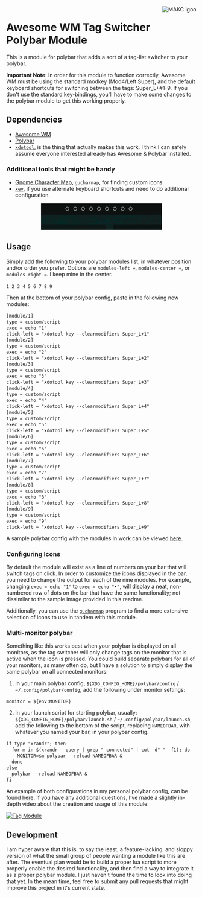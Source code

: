 <a href="https://makc.co">
    <img src="https://makccr.github.io/images/github-header.svg" alt="MAKC lgoo" title="MAKC" align="right" height="60" />
</a>

# Awesome WM Tag Switcher Polybar Module
This is a module for polybar that adds a sort of a tag-list switcher to your polybar.

**Important Note**: In order for this module to function correctly, Awesome WM must be using the standard modkey (Mod4/Left Super), and the default keyboard shortcuts for switching between the tags: Super_L+#1-9. If you don't use the standard key-bindings, you'll have to make some changes to the polybar module to get this working properly.

## Dependencies
* [Awesome WM](https://github.com/awesomeWM/awesome)
* [Polybar](https://github.com/polybar/polybar)
* [``xdotool``](https://github.com/jordansissel/xdotool), is the thing that actually makes this work. I think I can safely assume everyone interested already has Awesome & Polybar installed.

### Additional tools that might be handy
* [Gnome Character Map](https://wiki.gnome.org/action/show/Apps/Gucharmap?action=show&redirect=Gucharmap), ``gucharmap``, for finding custom icons.
* [``xev``](https://www.commandlinux.com/man-page/man1/xev.1.html), if you use alternate keyboard shortcuts and need to do additional configuration.

<p align="center">
<img src="https://raw.githubusercontent.com/makccr/awmp/main/shot.png">
</p>

## Usage
Simply add the following to your polybar modules list, in whatever position and/or order you prefer. Options are ``modules-left =``, ``modules-center =``, or ``modules-right =``. I keep mine in the center.

``1 2 3 4 5 6 7 8 9``

Then at the bottom of your polybar config, paste in the following new modules:
```
[module/1]
type = custom/script
exec = echo "1"
click-left = "xdotool key --clearmodifiers Super_L+1"
[module/2]
type = custom/script
exec = echo "2"
click-left = "xdotool key --clearmodifiers Super_L+2"
[module/3]
type = custom/script
exec = echo "3"
click-left = "xdotool key --clearmodifiers Super_L+3"
[module/4]
type = custom/script
exec = echo "4"
click-left = "xdotool key --clearmodifiers Super_L+4"
[module/5]
type = custom/script
exec = echo "5"
click-left = "xdotool key --clearmodifiers Super_L+5"
[module/6]
type = custom/script
exec = echo "6"
click-left = "xdotool key --clearmodifiers Super_L+6"
[module/7]
type = custom/script
exec = echo "7"
click-left = "xdotool key --clearmodifiers Super_L+7"
[module/8]
type = custom/script
exec = echo "8"
click-left = "xdotool key --clearmodifiers Super_L+8"
[module/9]
type = custom/script
exec = echo "9"
click-left = "xdotool key --clearmodifiers Super_L+9"
```
A sample polybar config with the modules in work can be viewed [here](https://github.com/makccr/dot/blob/bc16321907a06fcfcbec530cea4956945ed90ad2/.config/polybar/config).

### Configuring Icons
By default the module will exist as a line of numbers on your bar that will switch tags on click. In order to customize the icons displayed in the bar, you need to change the output for each of the nine modules. For example, changing ``exec = echo "1"`` to ``exec = echo "•"``, will display a neat, non-numbered row of dots on the bar that have the same functionality; not dissimilar to the sample image provided in this readme.

Additionally, you can use the [``gucharmap``](https://wiki.gnome.org/action/show/Apps/Gucharmap?action=show&redirect=Gucharmap) program to find a more extensive selection of icons to use in tandem with this module.

### Multi-monitor polybar
Something like this works best when your polybar is displayed on all monitors, as the tag switcher will only change tags on the monitor that is active when the icon is pressed. You could build separate polybars for all of your monitors, as many often do, but I have a solution to simply display the same polybar on all connected monitors:

1. In your main polybar config, ``${XDG_CONFIG_HOME}/polybar/config`` / ``~/.config/polybar/config``, add the following under monitor settings:
```
monitor = ${env:MONITOR}
```

2. In your launch script for starting polybar, usually: ``${XDG_CONFIG_HOME}/polybar/launch.sh`` / ``~/.config/polybar/launch.sh``, add the following to the bottom of the script, replacing ``NAMEOFBAR``, with whatever you named your bar, in your polybar config.

```
if type "xrandr"; then
  for m in $(xrandr --query | grep " connected" | cut -d" " -f1); do
    MONITOR=$m polybar --reload NAMEOFBAR &
  done
else
  polybar --reload NAMEOFBAR &
fi
```

An example of both configurations in my personal polybar config, can be found [here](https://github.com/makccr/dot/tree/5407f540280be4bed3bc2a542b541ca6e20f7df4/.config/polybar). If you have any additional questions, I've made a slightly in-depth video about the creation and usage of this module: 

[![Tag Module](https://img.youtube.com/vi/pPoMDfcSdU4/maxresdefault.jpg)](https://youtu.be/pPoMDfcSdU4)


## Development
I am hyper aware that this is, to say the least, a feature-lacking, and sloppy version of what the small group of people wanting a module like this are after. The eventual plan would be to build a proper lua script to more properly enable the desired functionality, and then find a way to integrate it as a proper polybar module. I just haven't found the time to look into doing that yet.  In the mean time, feel free to submit any pull requests that might improve this project in it's current state.

